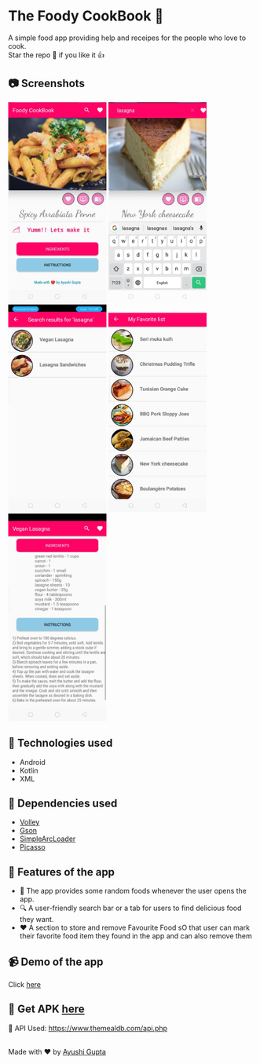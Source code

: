 # The Foody CookBook :spaghetti:
A simple food app providing help and receipes for the people who love to cook.
<br/>Star the repo :star2: if you like it :+1:

## :camera: Screenshots
<p float="left">
  <img src="https://github.com/ayushi790/foody-cookBook/blob/main/Screenshots/1.jpeg?raw=true" width="200" />
  <img src="https://github.com/ayushi790/foody-cookBook/blob/main/Screenshots/2.jpeg?raw=true" width="200" /> 
  <img src="https://github.com/ayushi790/foody-cookBook/blob/main/Screenshots/3.jpeg?raw=true" width="200" />
   <img src="https://github.com/ayushi790/foody-cookBook/blob/main/Screenshots/4.jpeg?raw=true" width="200" />
  <img src="https://github.com/ayushi790/foody-cookBook/blob/main/Screenshots/5.jpeg?raw=true" width="200" /> 
</p>

## :hammer: Technologies used

- Android
- Kotlin
- XML

## :game_die: Dependencies used
- [Volley](https://github.com/google/volley)
- [Gson](https://github.com/google/gson)
- [SimpleArcLoader](https://github.com/generic-leo/SimpleArcLoader)
- [Picasso](https://square.github.io/picasso/)

## :dart: Features of the app
- :ramen: The app provides some random foods whenever the user opens the app.
- :mag: A user-friendly search bar or a tab for users to find delicious food they want.
- :heart: A section to store and remove Favourite Food sO that user can mark their favorite food item they found in the app and can also remove them

## :video_camera: Demo of the app
Click [here](https://www.youtube.com/watch?v=gHmjkc2ryNo)

## :paperclip: Get APK [here](https://drive.google.com/file/d/1TH4dV3lzG2NT7ir2v0JmlbaP26n_KpiM/view?usp=sharing)

 :pushpin: API Used: https://www.themealdb.com/api.php

<br> Made with :heart: by [Ayushi Gupta](https://github.com/ayushi790/)


